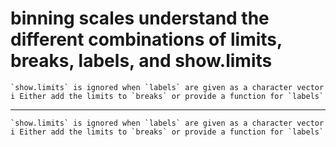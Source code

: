 # binning scales understand the different combinations of limits, breaks, labels, and show.limits

    `show.limits` is ignored when `labels` are given as a character vector
    i Either add the limits to `breaks` or provide a function for `labels`

---

    `show.limits` is ignored when `labels` are given as a character vector
    i Either add the limits to `breaks` or provide a function for `labels`

